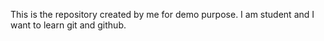 This is the repository created by me for demo purpose.
I am  student and I want to learn git and github.
